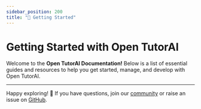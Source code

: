 ```yaml
---
sidebar_position: 200
title: "🚀 Getting Started"
---
```


# Getting Started with Open TutorAI

Welcome to the **Open TutorAI Documentation!** Below is a list of essential guides and resources to help you get started, manage, and develop with Open TutorAI.

---


Happy exploring! 🎉 If you have questions, join our [community](https://discord.gg/z5fMfrBzEF) or raise an issue on [GitHub](https://github.com/pr-elhajji/open-tutor-ai-CE).
